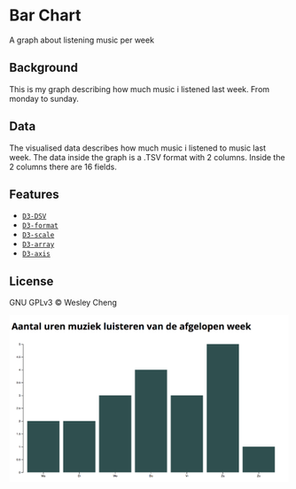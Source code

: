 # Bar Chart
A graph about listening music per week

## Background
This is my graph describing how much music i listened last week. From monday to sunday.

## Data
The visualised data describes how much music i listened to music last week. The data inside the graph is a .TSV format with 2 columns. Inside the 2 columns there are 16 fields.

## Features
- [`D3-DSV`](https://github.com/d3/d3-dsv)
- [`D3-format`](https://github.com/d3/d3-format)
- [`D3-scale`](https://github.com/d3/d3-scale)
- [`D3-array`](https://github.com/d3/d3-array)
- [`D3-axis`](https://github.com/d3/d3-axis)

## License
GNU GPLv3 © Wesley Cheng

![My music! (Picture source: https://yt3.ggpht.com/pHwZj3tkgC3SJFbuqebBoT7WtVcIwAijEmcbe9VDCauv9ZlG6uS2zjvZQUSO7SfFqa3xjYqGp_L4QbM7=s900-nd-c-c0xffffffff-rj-k-no)](preview.png)
